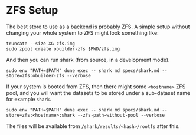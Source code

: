 # ZFS Setup

The best store to use as a backend is probably ZFS. A simple setup without
changing your whole system to ZFS might look something like:


```
truncate --size XG zfs.img
sudo zpool create obuilder-zfs $PWD/zfs.img
```

And then you can run shark (from source, in a development mode).

```
sudo env "PATH=$PATH" dune exec -- shark md specs/shark.md --store=zfs:obuilder-zfs --verbose
```

If your system is booted from ZFS, then there might some `<hostname>` ZFS pool, and you will want
the datasets to be stored under a sub-dataset name for example `shark`.

```
sudo env "PATH=$PATH" dune exec -- shark md specs/shark.md --store=zfs:<hostname>:shark --zfs-path-without-pool --verbose
```

The files will be available from `/shark/results/<hash>/rootfs` after this.

